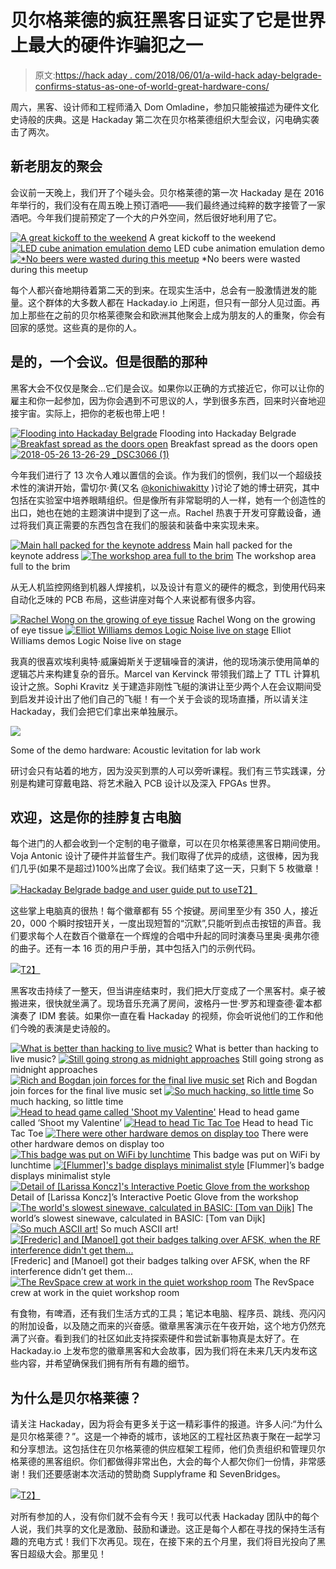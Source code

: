 # 贝尔格莱德的疯狂黑客日证实了它是世界上最大的硬件诈骗犯之一

> 原文:[https://hack aday . com/2018/06/01/a-wild-hack aday-belgrade-confirms-status-as-one-of-world-great-hardware-cons/](https://hackaday.com/2018/06/01/a-wild-hackaday-belgrade-confirms-status-as-one-of-worlds-greatest-hardware-cons/)

周六，黑客、设计师和工程师涌入 Dom Omladine，参加只能被描述为硬件文化史诗般的庆典。这是 Hackaday 第二次在贝尔格莱德组织大型会议，闪电确实袭击了两次。

## 新老朋友的聚会

会议前一天晚上，我们开了个碰头会。贝尔格莱德的第一次 Hackaday 是在 2016 年举行的，我们没有在周五晚上预订酒吧——我们最终通过纯粹的数字接管了一家酒吧。今年我们提前预定了一个大的户外空间，然后很好地利用了它。

 [![A great kickoff to the weekend](../Images/ebf361ffacfc9ea2ff1f82620007e243.png "DSC_0911")](https://hackaday.com/2018/06/01/a-wild-hackaday-belgrade-confirms-status-as-one-of-worlds-greatest-hardware-cons/dsc_0911/) A great kickoff to the weekend [![LED cube animation emulation demo](../Images/3145ff71b83b13220412e8d9290ff85d.png "DSC_0924")](https://hackaday.com/2018/06/01/a-wild-hackaday-belgrade-confirms-status-as-one-of-worlds-greatest-hardware-cons/dsc_0924/) LED cube animation emulation demo [![*No beers were wasted during this meetup](../Images/41782a6356220be871a483e789e4385b.png "DSC_0909")](https://hackaday.com/2018/06/01/a-wild-hackaday-belgrade-confirms-status-as-one-of-worlds-greatest-hardware-cons/dsc_0909/) *No beers were wasted during this meetup

每个人都兴奋地期待着第二天的到来。在现实生活中，总会有一股激情迸发的能量。这个群体的大多数人都在 Hackaday.io 上闲逛，但只有一部分人见过面。再加上那些在之前的贝尔格莱德聚会和欧洲其他聚会上成为朋友的人的重聚，你会有回家的感觉。这些真的是你的人。

## 是的，一个会议。但是很酷的那种

黑客大会不仅仅是聚会…它们是会议。如果你以正确的方式接近它，你可以让你的雇主和你一起参加，因为你会遇到不可思议的人，学到很多东西，回来时兴奋地迎接宇宙。实际上，把你的老板也带上吧！

 [![Flooding into Hackaday Belgrade](../Images/f68d94e9b65b2c0bfccc691d668392a2.png "Starting the conference")](https://hackaday.com/2018/06/01/a-wild-hackaday-belgrade-confirms-status-as-one-of-worlds-greatest-hardware-cons/2018-05-26-10-28-51-_dsc3048/) Flooding into Hackaday Belgrade [![Breakfast spread as the doors open](../Images/16ab5075d55a80b0172e0dd8e46ac0e8.png "DSC_0954")](https://hackaday.com/2018/06/01/a-wild-hackaday-belgrade-confirms-status-as-one-of-worlds-greatest-hardware-cons/dsc_0954/) Breakfast spread as the doors open [![2018-05-26 13-26-29 _DSC3066 (1)](../Images/4e39dc67d6c22cdcf47d2da2dd31b8bb.png "2018-05-26 13-26-29 _DSC3066 (1)")](https://hackaday.com/2018/06/01/a-wild-hackaday-belgrade-confirms-status-as-one-of-worlds-greatest-hardware-cons/2018-05-26-13-26-29-_dsc3066-1/) 

今年我们进行了 13 次令人难以置信的会谈。作为我们的惯例，我们以一个超级技术性的演讲开始，雷切尔·黄(又名 [@konichiwakitty](https://twitter.com/konichiwakitty) )讨论了她的博士研究，其中包括在实验室中培养眼睛组织。但是像所有非常聪明的人一样，她有一个创造性的出口，她也在她的主题演讲中提到了这一点。Rachel 热衷于开发可穿戴设备，通过将我们真正需要的东西包含在我们的服装和装备中来实现未来。

 [![Main hall packed for the keynote address](../Images/b4cb14ab6e24830272d126bfa942bed5.png "DSC_0001")](https://hackaday.com/2018/06/01/a-wild-hackaday-belgrade-confirms-status-as-one-of-worlds-greatest-hardware-cons/dsc_0001-4/) Main hall packed for the keynote address [![The workshop area full to the brim](../Images/fec3e4132c6f1803c023913b881fdfaa.png "2018-05-26 16-55-05 _DSC1051")](https://hackaday.com/2018/06/01/a-wild-hackaday-belgrade-confirms-status-as-one-of-worlds-greatest-hardware-cons/2018-05-26-16-55-05-_dsc1051/) The workshop area full to the brim

从无人机监控网络到机器人焊接机，以及设计有意义的硬件的概念，到使用代码来自动化乏味的 PCB 布局，这些讲座对每个人来说都有很多内容。

 [![Rachel Wong on the growing of eye tissue](../Images/82d029e427b8bbbbaaa2d673e1deb5c0.png "DSC_0016")](https://hackaday.com/2018/06/01/a-wild-hackaday-belgrade-confirms-status-as-one-of-worlds-greatest-hardware-cons/dsc_0016-8/) Rachel Wong on the growing of eye tissue [![Elliot Williams demos Logic Noise live on stage](../Images/99d92ec728b8031ba51db3643dae597e.png "2018-05-26 15-16-42 _DSC1029")](https://hackaday.com/2018/06/01/a-wild-hackaday-belgrade-confirms-status-as-one-of-worlds-greatest-hardware-cons/2018-05-26-15-16-42-_dsc1029/) Elliot Williams demos Logic Noise live on stage

我真的很喜欢埃利奥特·威廉姆斯关于逻辑噪音的演讲，他的现场演示使用简单的逻辑芯片来构建复杂的音乐。Marcel van Kervinck 带领我们踏上了 TTL 计算机设计之旅。Sophi Kravitz 关于建造非刚性飞艇的演讲让至少两个人在会议期间受到启发并设计出了他们自己的飞艇！有一个关于会谈的现场直播，所以请关注 Hackaday，我们会把它们拿出来单独展示。

[![](../Images/6681af4242c80fc50dbbc40781ffce66.png)](https://hackaday.com/wp-content/uploads/2018/05/2018-05-26-13-25-14-_dsc3061.jpg)

Some of the demo hardware: Acoustic levitation for lab work

研讨会只有站着的地方，因为没买到票的人可以旁听课程。我们有三节实践课，分别是构建可穿戴电路、将艺术融入 PCB 设计以及深入 FPGAs 世界。

## 欢迎，这是你的挂脖复古电脑

每个进门的人都会收到一个定制的电子徽章，可以在贝尔格莱德黑客日期间使用。Voja Antonic 设计了硬件并监督生产。我们取得了优异的成绩，这很棒，因为我们几乎(如果不是超过)100%出席了会议。我们结束了这一天，只剩下 5 枚徽章！

[![Hackaday Belgrade badge and user guide put to use](../Images/8795bdde70dae342c1d17e5c861e5c83.png)T2】](https://hackaday.com/wp-content/uploads/2018/05/dsc_0005.jpg)

这些掌上电脑真的很热！每个徽章都有 55 个按键。房间里至少有 350 人，接近 20，000 个瞬时按钮开关，一度出现短暂的“沉默”,只能听到点击按钮的声音。我们要求每个人在数百个徽章在一个辉煌的合唱中升起的同时演奏马里奥·奥弗尔德的曲子。还有一本 16 页的用户手册，其中包括入门的示例代码。

[![](../Images/9031cebcb176a5224beff4df3b4cef05.png)T2】](https://hackaday.com/wp-content/uploads/2018/05/badge-hacking-at-hackaday-belgrade.jpg)

黑客攻击持续了一整天，但当讲座结束时，我们把大厅变成了一个黑客村。桌子被搬进来，很快就坐满了。现场音乐充满了房间，波格丹一世·罗苏和理查德·霍本都演奏了 IDM 套装。如果你一直在看 Hackaday 的视频，你会听说他们的工作和他们今晚的表演是史诗般的。

 [![What is better than hacking to live music?](../Images/50d6bf10e6be7b5d741bbde2fb6785a2.png "DSCF0766")](https://hackaday.com/dscf0766/) What is better than hacking to live music? [![Still going strong as midnight approaches](../Images/8e959643954ad067edf1c3e6db911b00.png "DSC_0255")](https://hackaday.com/2018/06/01/a-wild-hackaday-belgrade-confirms-status-as-one-of-worlds-greatest-hardware-cons/dsc_0255-2/) Still going strong as midnight approaches [![Rich and Bogdan join forces for the final live music set](../Images/76f0c979f972918142b9b3c281bef577.png "DSC_0399")](https://hackaday.com/2018/06/01/a-wild-hackaday-belgrade-confirms-status-as-one-of-worlds-greatest-hardware-cons/dsc_0399/) Rich and Bogdan join forces for the final live music set [![So much hacking, so little time](../Images/62818aca4c3949748ccf3070633b90a6.png "DSC_0412")](https://hackaday.com/2018/06/01/a-wild-hackaday-belgrade-confirms-status-as-one-of-worlds-greatest-hardware-cons/dsc_0412-2/) So much hacking, so little time [![Head to head game called 'Shoot my Valentine'](../Images/117ffdce714dea4c48dafa82fe068709.png "DSC_0381")](https://hackaday.com/2018/06/01/a-wild-hackaday-belgrade-confirms-status-as-one-of-worlds-greatest-hardware-cons/dsc_0381/) Head to head game called ‘Shoot my Valentine’ [![Head to head Tic Tac Toe](../Images/50dc5f79413be911eb79a29113388e96.png "DSC_0296")](https://hackaday.com/2018/06/01/a-wild-hackaday-belgrade-confirms-status-as-one-of-worlds-greatest-hardware-cons/dsc_0296-2/) Head to head Tic Tac Toe [![There were other hardware demos on display too](../Images/c01d0d1ab50da0575dc6aeb24dd081cf.png "DSC_0233")](https://hackaday.com/2018/06/01/a-wild-hackaday-belgrade-confirms-status-as-one-of-worlds-greatest-hardware-cons/dsc_0233-4/) There were other hardware demos on display too [![This badge was put on WiFi by lunchtime](../Images/3dd788e82410299344106d8adcb79b52.png "DSC_0190")](https://hackaday.com/2018/06/01/a-wild-hackaday-belgrade-confirms-status-as-one-of-worlds-greatest-hardware-cons/dsc_0190-3/) This badge was put on WiFi by lunchtime [![[Flummer]'s badge displays minimalist style](../Images/f91a637fdae3575ca71a9799543541b0.png "DSCF0774")](https://hackaday.com/dscf0774/) [Flummer]’s badge displays minimalist style [![Detail of [Larissa Koncz]'s Interactive Poetic Glove from the workshop](../Images/af561931cea6c2640b943167c2becb09.png "DSCF0785")](https://hackaday.com/dscf0785/) Detail of [Larissa Koncz]’s Interactive Poetic Glove from the workshop [![The world's slowest sinewave, calculated in BASIC: [Tom van Dijk]](../Images/fb918be65fc9028fd4221625ac572b11.png "DSCF0776")](https://hackaday.com/dscf0776/) The world’s slowest sinewave, calculated in BASIC: [Tom van Dijk] [![So much ASCII art!](../Images/daa9b8620e991fe31636e2fd9ba52053.png "DSCF0781")](https://hackaday.com/dscf0781/) So much ASCII art! [![[Frederic] and [Manoel] got their badges talking over AFSK, when the RF interference didn't get them...](../Images/75ced68ccc23ef97e425453bd2572194.png "DSCF0748_bright")](https://hackaday.com/dscf0748_bright/) [Frederic] and [Manoel] got their badges talking over AFSK, when the RF interference didn’t get them… [![The RevSpace crew at work in the quiet workshop room](../Images/70a05636463470e4a0e056d20a7245b6.png "DSCF0767")](https://hackaday.com/dscf0767/) The RevSpace crew at work in the quiet workshop room

有食物，有啤酒，还有我们生活方式的工具；笔记本电脑、程序员、跳线、亮闪闪的附加设备，以及随之而来的兴奋感。徽章黑客演示在午夜开始，这个地方仍然充满了兴奋。看到我们的社区如此支持探索硬件和尝试新事物真是太好了。在 Hackaday.io 上发布您的徽章黑客和大会故事，因为我们将在未来几天内发布这些内容，并希望确保我们拥有所有有趣的细节。

## 为什么是贝尔格莱德？

请关注 Hackaday，因为将会有更多关于这一精彩事件的报道。许多人问:“为什么是贝尔格莱德？”。这是一个神奇的城市，该地区的工程社区热衷于聚在一起学习和分享想法。这包括住在贝尔格莱德的供应框架工程师，他们负责组织和管理贝尔格莱德的黑客组织。你们都做得非常出色，大会的每个人都欠你们一份情，非常感谢！我们还要感谢本次活动的赞助商 Supplyframe 和 SevenBridges。

[![](../Images/12b08c2df12b894faaec74d068f232ac.png)T2】](https://hackaday.com/wp-content/uploads/2018/05/hackaday-belgrade-poster.jpg)

对所有参加的人，没有你们就不会有今天！我可以代表 Hackaday 团队中的每个人说，我们共享的文化是激励、鼓励和谦逊。这正是每个人都在寻找的保持生活有趣的充电方式！我们下次再见。现在，在接下来的五个月里，我们将目光投向了黑客日超级大会。那里见！